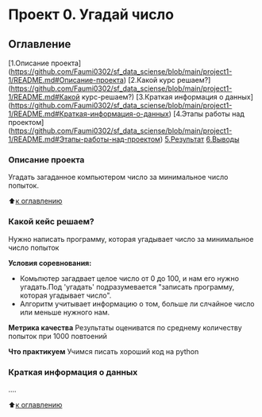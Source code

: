 # Проект 0. Угадай число

## Оглавление 
[1.Описание проекта] (https://github.com/Faumi0302/sf_data_sciense/blob/main/project1-1/README.md#Описание-проекта)
[2.Какой курс решаем?] (https://github.com/Faumi0302/sf_data_sciense/blob/main/project1-1/README.md#Какой курс-решаем?)
[3.Краткая информация о данных] (https://github.com/Faumi0302/sf_data_sciense/blob/main/project1-1/README.md#Краткая-информация-о-данных)
[4.Этапы работы над проектом] (https://github.com/Faumi0302/sf_data_sciense/blob/main/project1-1/README.md#Этапы-работы-над-проектом)
[5.Результат](https://github.com/Faumi0302/sf_data_sciense/blob/main/project1-1/README.md#Результат)
[6.Выводы](https://github.com/Faumi0302/sf_data_sciense/blob/main/project1-1/README.md#Выводы)

### Описание проекта
Угадать загаданное компьютером число за минимальное число попыток.

:arrow_up:[к оглавлению](https://github.com/Faumi0302/sf_data_sciense/blob/main/project1-1/README.md#Оглавление)


### Какой кейс решаем?
Нужно написать программу, которая угадывает число за минимальное число попыток

**Условия соревнования:**
- Комьпютер загадвает целое число от 0 до 100, и нам его нужно угадать.Под 'угадать' подразумевается "записать программу, которая угадывает число".
- Алгоритм учитывает информацию о том, больше ли слчайное число или меньше нужного нам.

**Метрика качества**
Результаты оцениватся по среднему количеству попыток при 1000 повтоений 

**Что практикуем**
Учимся писать хороший код на python


### Краткая информация о данных 
....

:arrow_up:[к оглавлению](https://github.com/Faumi0302/sf_data_sciense/blob/main/project1-1/README.md#Оглавление)